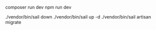 composer run dev
npm run dev

./vendor/bin/sail down
./vendor/bin/sail up -d
./vendor/bin/sail artisan migrate
